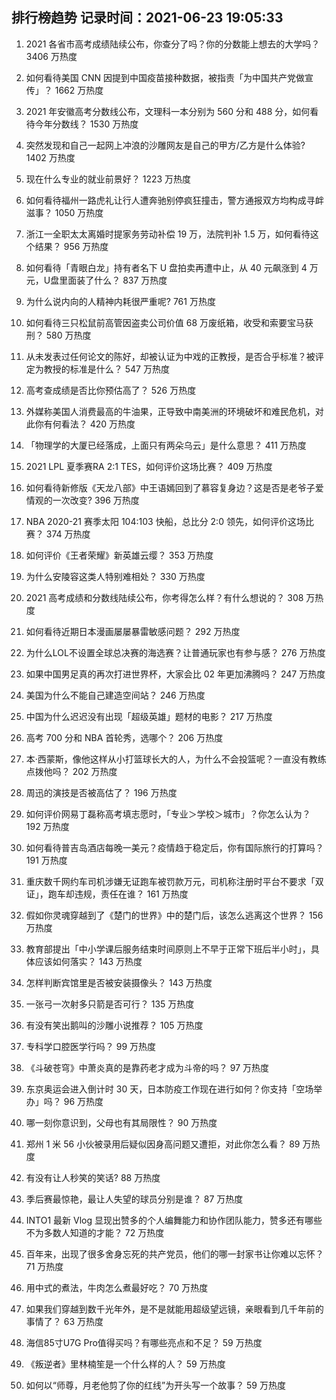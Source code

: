 
## 排行榜趋势 记录时间：2021-06-23 19:05:33
  
  1. 2021 各省市高考成绩陆续公布，你查分了吗？你的分数能上想去的大学吗？ 3406 万热度
    
  2. 如何看待美国 CNN 因提到中国疫苗接种数据，被指责「为中国共产党做宣传」？ 1662 万热度
    
  3. 2021 年安徽高考分数线公布，文理科一本分别为 560 分和 488 分，如何看待今年分数线？ 1530 万热度
    
  4. 突然发现和自己一起网上冲浪的沙雕网友是自己的甲方/乙方是什么体验? 1402 万热度
    
  5. 现在什么专业的就业前景好？ 1223 万热度
    
  6. 如何看待福州一路虎礼让行人遭奔驰别停疯狂撞击，警方通报双方均构成寻衅滋事？ 1050 万热度
    
  7. 浙江一全职太太离婚时提家务劳动补偿 19 万，法院判补 1.5 万，如何看待这个结果？ 956 万热度
    
  8. 如何看待「青眼白龙」持有者名下 U 盘拍卖再遭中止，从 40 元飙涨到 4 万元，U盘里面装了什么？ 837 万热度
    
  9. 为什么说内向的人精神内耗很严重呢? 761 万热度
    
  10. 如何看待三只松鼠前高管因盗卖公司价值 68 万废纸箱，收受和索要宝马获刑？ 580 万热度
    
  11. 从未发表过任何论文的陈好，却被认证为中戏的正教授，是否合乎标准？被评定为教授的标准是什么？ 547 万热度
    
  12. 高考查成绩是否比你预估高了？ 526 万热度
    
  13. 外媒称美国人消费最高的牛油果，正导致中南美洲的环境破坏和难民危机，对此你有何看法？ 420 万热度
    
  14. 「物理学的大厦已经落成，上面只有两朵乌云」是什么意思？ 411 万热度
    
  15. 2021 LPL 夏季赛RA 2:1 TES，如何评价这场比赛？ 409 万热度
    
  16. 如何看待新修版《天龙八部》中王语嫣回到了慕容复身边？这是否是老爷子爱情观的一次改变? 396 万热度
    
  17. NBA 2020-21 赛季太阳 104:103 快船，总比分 2:0 领先，如何评价这场比赛？ 374 万热度
    
  18. 如何评价《王者荣耀》新英雄云缨？ 353 万热度
    
  19. 为什么安陵容这类人特别难相处？ 330 万热度
    
  20. 2021 高考成绩和分数线陆续公布，你考得怎么样？有什么想说的？ 308 万热度
    
  21. 如何看待近期日本漫画屡屡暴雷敏感问题？ 292 万热度
    
  22. 为什么LOL不设置全球总决赛的海选赛？让普通玩家也有参与感？ 276 万热度
    
  23. 如果中国男足真的再次打进世界杯，大家会比 02 年更加沸腾吗？ 247 万热度
    
  24. 美国为什么不能自己建造空间站？ 246 万热度
    
  25. 中国为什么迟迟没有出现「超级英雄」题材的电影？ 217 万热度
    
  26. 高考 700 分和 NBA 首轮秀，选哪个？ 206 万热度
    
  27. 本·西蒙斯，像他这样从小打篮球长大的人，为什么不会投篮呢？一直没有教练点拨他吗？ 202 万热度
    
  28. 周迅的演技是否被高估了？ 196 万热度
    
  29. 如何评价网易丁磊称高考填志愿时，「专业＞学校＞城市」？你怎么认为？ 192 万热度
    
  30. 如何看待普吉岛酒店每晚一美元？疫情趋于稳定后，你有国际旅行的打算吗？ 191 万热度
    
  31. 重庆数千网约车司机涉嫌无证跑车被罚款万元，司机称注册时平台不要求「双证」，跑车却违规，责任在谁？ 161 万热度
    
  32. 假如你灵魂穿越到了《楚门的世界》中的楚门后，该怎么逃离这个世界？ 156 万热度
    
  33. 教育部提出「中小学课后服务结束时间原则上不早于正常下班后半小时」，具体应该如何落实？ 143 万热度
    
  34. 怎样判断宾馆里是否被安装摄像头？ 143 万热度
    
  35. 一张弓一次射多只箭是否可行？ 135 万热度
    
  36. 有没有笑出鹅叫的沙雕小说推荐？ 105 万热度
    
  37. 专科学口腔医学行吗？ 99 万热度
    
  38. 《斗破苍穹》中萧炎真的是靠药老才成为斗帝的吗？ 97 万热度
    
  39. 东京奥运会进入倒计时 30 天，日本防疫工作现在进行如何？你支持「空场举办」吗？ 96 万热度
    
  40. 哪一刻你意识到，父母也有其局限性？ 90 万热度
    
  41. 郑州 1 米 56 小伙被录用后疑似因身高问题又遭拒，对此你怎么看？ 89 万热度
    
  42. 有没有让人秒笑的笑话? 88 万热度
    
  43. 季后赛最惊艳，最让人失望的球员分别是谁？ 87 万热度
    
  44. INTO1 最新 Vlog 显现出赞多的个人编舞能力和协作团队能力，赞多还有哪些不为多数人知道的才能？ 72 万热度
    
  45. 百年来，出现了很多舍身忘死的共产党员，他们的哪一封家书让你难以忘怀？ 71 万热度
    
  46. 用中式的煮法，牛肉怎么煮最好吃？ 70 万热度
    
  47. 如果我们穿越到数千光年外，是不是就能用超级望远镜，亲眼看到几千年前的事情了？ 63 万热度
    
  48. 海信85寸U7G Pro值得买吗？有哪些亮点和不足？ 59 万热度
    
  49. 《叛逆者》里林楠笙是一个什么样的人？ 59 万热度
    
  50. 如何以“师尊，月老他剪了你的红线”为开头写一个故事？ 59 万热度
    